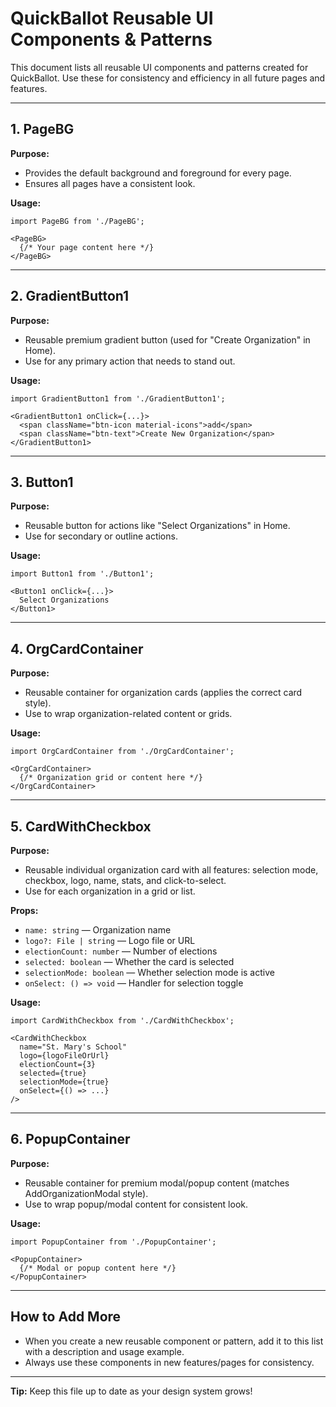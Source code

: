 # QuickBallot Reusable UI Components & Patterns

This document lists all reusable UI components and patterns created for QuickBallot. Use these for consistency and efficiency in all future pages and features.

---

## 1. PageBG
**Purpose:**
- Provides the default background and foreground for every page.
- Ensures all pages have a consistent look.

**Usage:**
```tsx
import PageBG from './PageBG';

<PageBG>
  {/* Your page content here */}
</PageBG>
```

---

## 2. GradientButton1
**Purpose:**
- Reusable premium gradient button (used for "Create Organization" in Home).
- Use for any primary action that needs to stand out.

**Usage:**
```tsx
import GradientButton1 from './GradientButton1';

<GradientButton1 onClick={...}>
  <span className="btn-icon material-icons">add</span>
  <span className="btn-text">Create New Organization</span>
</GradientButton1>
```

---

## 3. Button1
**Purpose:**
- Reusable button for actions like "Select Organizations" in Home.
- Use for secondary or outline actions.

**Usage:**
```tsx
import Button1 from './Button1';

<Button1 onClick={...}>
  Select Organizations
</Button1>
```

---

## 4. OrgCardContainer
**Purpose:**
- Reusable container for organization cards (applies the correct card style).
- Use to wrap organization-related content or grids.

**Usage:**
```tsx
import OrgCardContainer from './OrgCardContainer';

<OrgCardContainer>
  {/* Organization grid or content here */}
</OrgCardContainer>
```

---

## 5. CardWithCheckbox
**Purpose:**
- Reusable individual organization card with all features: selection mode, checkbox, logo, name, stats, and click-to-select.
- Use for each organization in a grid or list.

**Props:**
- `name: string` — Organization name
- `logo?: File | string` — Logo file or URL
- `electionCount: number` — Number of elections
- `selected: boolean` — Whether the card is selected
- `selectionMode: boolean` — Whether selection mode is active
- `onSelect: () => void` — Handler for selection toggle

**Usage:**
```tsx
import CardWithCheckbox from './CardWithCheckbox';

<CardWithCheckbox
  name="St. Mary's School"
  logo={logoFileOrUrl}
  electionCount={3}
  selected={true}
  selectionMode={true}
  onSelect={() => ...}
/>
```

---

## 6. PopupContainer
**Purpose:**
- Reusable container for premium modal/popup content (matches AddOrganizationModal style).
- Use to wrap popup/modal content for consistent look.

**Usage:**
```tsx
import PopupContainer from './PopupContainer';

<PopupContainer>
  {/* Modal or popup content here */}
</PopupContainer>
```

---

## How to Add More
- When you create a new reusable component or pattern, add it to this list with a description and usage example.
- Always use these components in new features/pages for consistency.

---

**Tip:**
Keep this file up to date as your design system grows! 